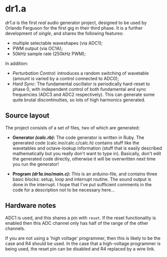 # dr1.a

*dr1.a* is the first _real_ audio generator project, designed to be used by Orlando Ferguson for the first gig in their third phase.
It is a further development of *single*, and shares the following features:

* multiple selectable waveshapes (via ADC1);
* PWM output (via OC1A);
* 50kHz sample rate (250kHz PWM);

In addition:

* _Perturbation Control_: introduces a random switching of wavetable (amount is varied by a control connected to ADC0);
* _Hard Sync_: The fundamental oscillator is periodically hard-reset to phase 0, with independent control of both fundamental
and sync frequencies (ADC3 and ADC2 respectively). This can generate some quite brutal discontinuities, so lots of high
harmonics generated.

## Source layout

The project consists of a set of files, two of which are generated:

* **Generator *(calc.rb)*:** The code generator is
written in Ruby. The generated
code (calc.ino/calc.c/calc.h) contains stuff like the wavetables and octave-lookup
information (stuff that is easily described mathematically
but you really don't want to type in). Basically, don't edit
the generated code directly, otherwise it will be overwritten
next time you run the generator!

* **Program *(dr1a.ino/main.c)*:** This is an arduino-file, and
contains three basic blocks: setup, loop and interrupt
routine. The sound output is done in the interrupt. I hope
that I've put sufficient comments in the code for a
description not to be necessary here…

## Hardware notes

ADC1 is used, and this shares a pin with `reset`. If the
reset functionality is enabled then this ADC channel only
has half of the range of the other channels.

If you are not using a 'high voltage' programmer, then this
is likely to be the case and R4 should be used. In the case
that a high-voltage programmer is being used, the reset pin
can be disabled and R4 replaced by a wire link. 

